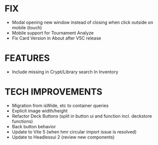 # FIX
- Modal opening new window instead of closing when click outside on mobile (touch)
- Mobile support for Tournament Analyze
- Fix Card Version in About after V5C release

# FEATURES
- Include missing in Crypt/Library search In Inventory

# TECH IMPROVEMENTS
- Migration from isWide, etc to container queries
- Explicit image width/height
- Refactor Deck Buttons (split in button ui and function incl. deckstore functions)
- Back button behavior
- Update to Vite 5 (when hmr circular import issue is resolved)
- Update to Headlessui 2 (review new components)
